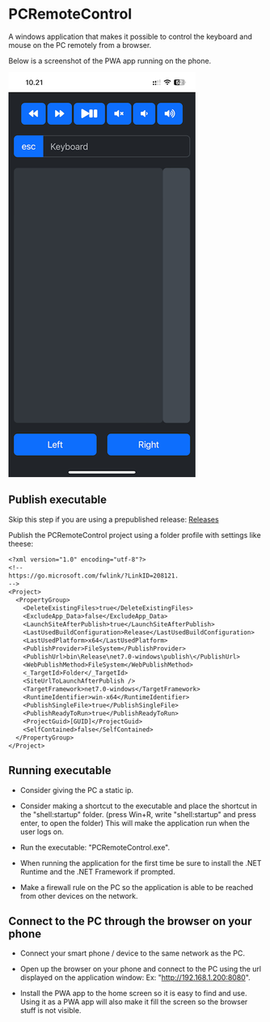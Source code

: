 # PCRemoteControl

A windows application that makes it possible to control the keyboard and mouse on the PC remotely from a browser.

Below is a screenshot of the PWA app running on the phone.

![screenshot of PWA app](PCRemoteControl/wwwroot/assets/screenshot.png)

## Publish executable

Skip this step if you are using a prepublished release:
[Releases](https://github.com/birkb85/PCRemoteControl/releases)

Publish the PCRemoteControl project using a folder profile with settings like theese:

```
<?xml version="1.0" encoding="utf-8"?>
<!--
https://go.microsoft.com/fwlink/?LinkID=208121.
-->
<Project>
  <PropertyGroup>
    <DeleteExistingFiles>true</DeleteExistingFiles>
    <ExcludeApp_Data>false</ExcludeApp_Data>
    <LaunchSiteAfterPublish>true</LaunchSiteAfterPublish>
    <LastUsedBuildConfiguration>Release</LastUsedBuildConfiguration>
    <LastUsedPlatform>x64</LastUsedPlatform>
    <PublishProvider>FileSystem</PublishProvider>
    <PublishUrl>bin\Release\net7.0-windows\publish\</PublishUrl>
    <WebPublishMethod>FileSystem</WebPublishMethod>
    <_TargetId>Folder</_TargetId>
    <SiteUrlToLaunchAfterPublish />
    <TargetFramework>net7.0-windows</TargetFramework>
    <RuntimeIdentifier>win-x64</RuntimeIdentifier>
    <PublishSingleFile>true</PublishSingleFile>
    <PublishReadyToRun>true</PublishReadyToRun>
    <ProjectGuid>[GUID]</ProjectGuid>
    <SelfContained>false</SelfContained>
  </PropertyGroup>
</Project>
```

## Running executable

* Consider giving the PC a static ip.

* Consider making a shortcut to the executable and place the shortcut in the "shell:startup" folder.
(press Win+R, write "shell:startup" and press enter, to open the folder)
This will make the application run when the user logs on.

* Run the executable: "PCRemoteControl.exe".

* When running the application for the first time be sure to install the .NET Runtime and the .NET Framework if prompted.

* Make a firewall rule on the PC so the application is able to be reached from other devices on the network.

## Connect to the PC through the browser on your phone

* Connect your smart phone / device to the same network as the PC.

* Open up the browser on your phone and connect to the PC using the url displayed on the application window:
Ex: "http://192.168.1.200:8080".

* Install the PWA app to the home screen so it is easy to find and use.
Using it as a PWA app will also make it fill the screen so the browser stuff is not visible.